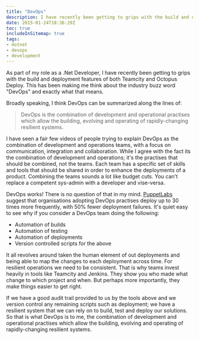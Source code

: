 ```yaml
---
title: "DevOps"
description: I have recently been getting to grips with the build and deployment features of both Teamcity and Octopus Deploy. This has been making me think about the industry buzz word DevOps and exactly what that means.
date: 2015-01-24T18:36:29Z
toc: true
includeInSitemap: true
tags:
- dotnet
- devops
- development
---
```


As part of my role as a .Net Developer, I have recently been getting to grips with the build and deployment features of both Teamcity and Octopus Deploy. This has been making me think about the industry buzz word "DevOps" and exactly what that means.<!--more-->

Broadly speaking, I think DevOps can be summarized along the lines of:

> DevOps is the combination of development and operational practises which allow the building, evolving and operating of rapidly-changing resilient systems.

I have seen a fair few videos of people trying to explain DevOps as the combination of development and operations teams, with a focus on communication, integration and collaboration. While I agree with the fact its the combination of development and operations; it's the practises that should be combined, not the teams. Each team has a specific set of skills and tools that should be shared in order to enhance the deployments of a product. Combining the teams sounds a lot like budget cuts. You can't replace a competent sys-admin with a developer and vise-versa.

DevOps works! There is no question of that in my mind. [PuppetLabs](http://puppetlabs.com/blog/what-is-a-devops-engineer) suggest that organisations adopting DevOps practises deploy up to 30 times more frequently, with 50% fewer deployment failures. It's quiet easy to see why if you consider a DevOps team doing the following:

- Automation of builds
- Automation of testing
- Automation of deployments
- Version controlled scripts for the above

It all revolves around taken the human element of out deployments and being able to map the changes to each deployment across time. For resilient operations we need to be consistent. That is why teams invest heavily in tools like Teamcity and Jenkins. They show you who made what change to which project and when. But perhaps more importantly, they make things easier to get right.

If we have a good audit trail provided to us by the tools above and we version control any remaining scripts such as deployment; we have a resilient system that we can rely on to build, test and deploy our solutions. So that is what DevOps is to me, the combination of development and operational practises which allow the building, evolving and operating of rapidly-changing resilient systems.
